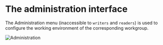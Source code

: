 # The administration interface

The Administration menu (inaccessible to `writers` and `readers`) is used to configure the working environment of the corresponding workgroup.

![Administration](/en/images/adm_tour_menus.gif "Isogeo administration menus")
